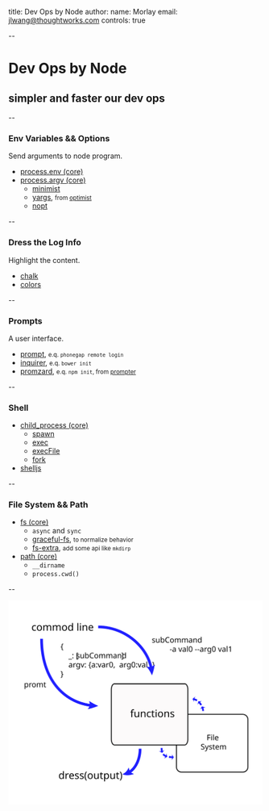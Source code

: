 title: Dev Ops by Node
author:
  name: Morlay
  email: jlwang@thoughtworks.com
controls: true

--

<style> img{ display:block; margin:0 auto; } </style>

# Dev Ops by Node

## simpler and faster our dev ops

--

### Env Variables && Options

Send arguments to node program.


* [process.env (core)](http://nodejs.org/api/process.html#process_process_env)
* [process.argv (core)](http://nodejs.org/api/process.html#process_process_argv)
  - [minimist](https://www.npmjs.org/package/minimist)
  - [yargs](https://www.npmjs.org/package/yargs), <small>from [optimist](https://www.npmjs.org/package/optimist)</small>
  - [nopt](https://www.npmjs.org/package/nopt)

--

### Dress the Log Info

Highlight the content.

* [chalk](https://www.npmjs.org/package/chalk)
* [colors](https://www.npmjs.org/package/colors)

--

### Prompts

A user interface.

* [prompt](https://www.npmjs.org/package/prompt), <small>e.q. `phonegap remote login` </small>
* [inquirer](https://www.npmjs.org/package/inquirer), <small>e.q. `bower init` </small>
* [promzard](https://www.npmjs.org/package/promzard), <small>e.q. `npm init`, from [prompter](https://www.npmjs.org/package/prompter) </small>

--

### Shell

* [child_process (core)](http://nodejs.org/api/child_process.html)
  - [spawn](http://nodejs.org/api/child_process.html#child_process_child_process_spawn_command_args_options)
  - [exec](http://nodejs.org/api/child_process.html#child_process_child_process_exec_command_options_callback)
  - [execFile](http://nodejs.org/api/child_process.html#child_process_child_process_execfile_file_args_options_callback)
  - [fork](http://nodejs.org/api/child_process.html#child_process_child_process_fork_modulepath_args_options)
* [shelljs](https://www.npmjs.org/package/shelljs)

--

### File System && Path

* [fs (core)](http://nodejs.org/api/fs.html)
  - `async` and `sync`
  - [graceful-fs](https://www.npmjs.org/package/graceful-fs), <small>to normalize behavior </small>
  - [fs-extra](https://www.npmjs.org/package/fs-extra), <small>add some api like `mkdirp`</small>
* [path (core)](http://nodejs.org/api/path.html)
  - `__dirname`
  - `process.cwd()`

--

![dev-ops](images/dev-ops.svg)